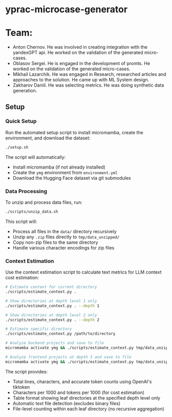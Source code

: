 # yprac-microcase-generator

# Team:
- Anton Chernov. He was involved in creating integration with the yandexGPT api. He worked on the validation of the generated micro-cases.
- Oblasov Sergei. He is engaged in the development of promts. He worked on the validation of the generated micro-cases.
- Mikhail Lazarchik. He was engaged in Research, researched articles and approaches to the solution. He came up with ML System design.
- Zakharov Daniil. He was selecting metrics. He was doing synthetic data generation.

## Setup

### Quick Setup

Run the automated setup script to install micromamba, create the environment, and download the dataset:

```bash
./setup.sh
```

The script will automatically:
- Install micromamba (if not already installed)
- Create the `ymg` environment from `environment.yml`
- Download the Hugging Face dataset via git submodules

### Data Processing

To unzip and process data files, run:

```bash
./scripts/unzip_data.sh
```

This script will:
- Process all files in the `data/` directory recursively
- Unzip any `.zip` files directly to `tmp/data_unzipped/`
- Copy non-zip files to the same directory
- Handle various character encodings for zip files

### Context Estimation

Use the context estimation script to calculate text metrics for LLM context cost estimation:

```bash
# Estimate context for current directory
./scripts/estimate_context.py .

# Show directories at depth level 1 only
./scripts/estimate_context.py . --depth 1

# Show directories at depth level 2 only
./scripts/estimate_context.py . --depth 2

# Estimate specific directory
./scripts/estimate_context.py /path/to/directory

# Analyze backend projects and save to file
micromamba activate ymg && ./scripts/estimate_context.py tmp/data_unzipped/backend/ --depth 1 >> data/estimate_context_backend.txt

# Analyze frontend projects at depth 3 and save to file
micromamba activate ymg && ./scripts/estimate_context.py tmp/data_unzipped/frontend/ --depth 3 >> data/estimate_context_frontend.txt
```

The script provides:
- Total lines, characters, and accurate token counts using OpenAI's tiktoken
- Characters per 1000 and tokens per 1000 (for cost estimation)
- Table format showing leaf directories at the specified depth level only
- Automatic text file detection (excludes binary files)
- File-level counting within each leaf directory (no recursive aggregation)
